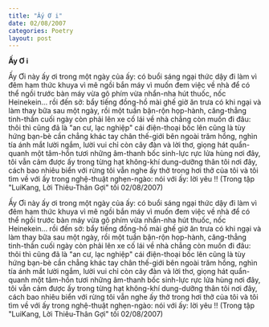 ```yaml
---
title: "Ấy Ơ i"
date: 02/08/2007
categories: Poetry
layout: post
---
```


**Ấy Ơ i**

Ấy Ơi
này ấy ơi
trong một ngày của ấy:
có buổi sáng ngại thức dậy đi làm
vì đêm ham thức khuya
vì mê ngồi bắn máy
vì muốn đem việc về nhà
để có thể ngồi trước bàn máy
vừa gõ phím vừa nhẩn-nha
hút thuốc, nốc Heinekein...
rồi đến sở: bẩy tiếng đồng-hồ mài ghế
giờ ăn trưa có khi ngại và làm thay bữa
sau một ngày, rồi một tuần bận-rộn
họp-hành, căng-thẳng tinh-thần
cuối ngày còn phải lên xe cố lái về nhà
chẳng còn muốn đi đâu:
thôi thì cũng đã là "an cư, lạc nghiệp"
cái điện-thoại bốc lên cũng là tùy hứng
bạn-bè cần chẳng khác tay chân
thế-giới bên ngoài trăm hồng, nghìn tía
ánh mắt lười ngắm, lười vui
chỉ còn cây đàn và lời thơ, giọng hát
quẩn-quanh một tâm-hồn tươi
những âm-thanh bốc sinh-lực rực lửa hùng
nơi đây, tôi vẫn cảm được ấy
trong từng hạt không-khí dung-dưỡng thân tôi
nơi đây, cách bao nhiêu biển với rừng
tôi vẫn nghe ấy thở trong hơi thở của tôi
và tôi tìm về với ấy
trong nghệ-thuật nghẹn-ngào:
nói với ấy: lời yêu !!
(Trong tập "LuiKang, Lời Thiêu-Thân Gợi"
  tối 02/08/2007)

Ấy Ơi
này ấy ơi
trong một ngày của ấy:
có buổi sáng ngại thức dậy đi làm
vì đêm ham thức khuya
vì mê ngồi bắn máy
vì muốn đem việc về nhà
để có thể ngồi trước bàn máy
vừa gõ phím vừa nhẩn-nha
hút thuốc, nốc Heinekein...
rồi đến sở: bẩy tiếng đồng-hồ mài ghế
giờ ăn trưa có khi ngại và làm thay bữa
sau một ngày, rồi một tuần bận-rộn
họp-hành, căng-thẳng tinh-thần
cuối ngày còn phải lên xe cố lái về nhà
chẳng còn muốn đi đâu:
thôi thì cũng đã là "an cư, lạc nghiệp"
cái điện-thoại bốc lên cũng là tùy hứng
bạn-bè cần chẳng khác tay chân
thế-giới bên ngoài trăm hồng, nghìn tía
ánh mắt lười ngắm, lười vui
chỉ còn cây đàn và lời thơ, giọng hát
quẩn-quanh một tâm-hồn tươi
những âm-thanh bốc sinh-lực rực lửa hùng
nơi đây, tôi vẫn cảm được ấy
trong từng hạt không-khí dung-dưỡng thân tôi
nơi đây, cách bao nhiêu biển với rừng
tôi vẫn nghe ấy thở trong hơi thở của tôi
và tôi tìm về với ấy
trong nghệ-thuật nghẹn-ngào:
nói với ấy: lời yêu !!
(Trong tập "LuiKang, Lời Thiêu-Thân Gợi"
  tối 02/08/2007)

